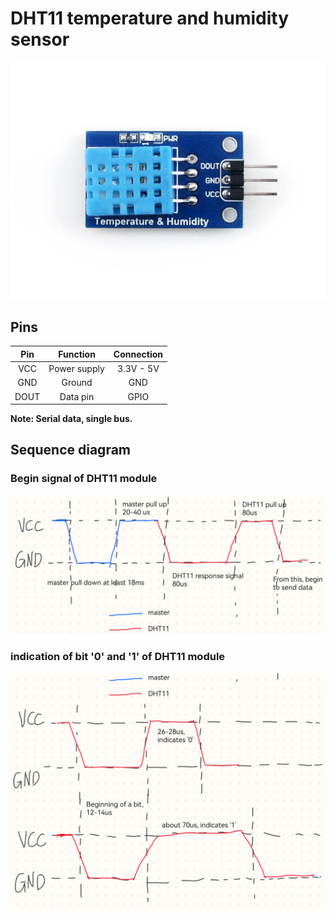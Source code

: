 # DHT11 temperature and humidity sensor

![DHT11 module](DHT11.jpeg)

## Pins

|Pin|Function|Connection|
|:-:|:------:|:--------:|
|VCC|Power supply|3.3V - 5V|
|GND|Ground|GND|
|DOUT|Data pin|GPIO|

**Note: Serial data, single bus.**

## Sequence diagram

### **Begin signal of DHT11 module**
![DHT11 Beginning signal](DHT11_begin.png)
### **indication of bit '0' and '1' of DHT11 module**
![DHT11 bit '0' and '1'](DHT11_bits.png)
